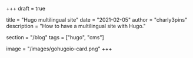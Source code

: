 +++
draft = true

title = "Hugo multilingual site"
date = "2021-02-05"
author = "charly3pins"
description = "How to have a multilingual site with Hugo."

section = "/blog"
tags = ["hugo", "cms"]

image = "/images/gohugoio-card.png"
+++